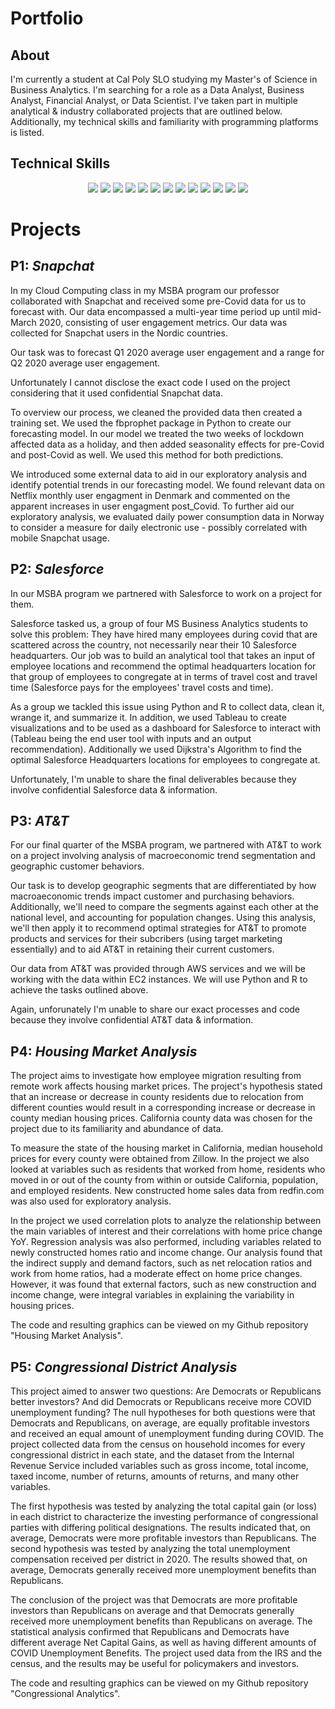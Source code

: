 # **Portfolio**

## About

I'm currently a student at Cal Poly SLO studying my Master's of Science in Business Analytics. I'm searching for a role as a Data Analyst, Business Analyst, Financial Analyst, or Data Scientist. I've taken part in multiple analytical & industry collaborated projects that are outlined below. Additionally, my technical skills and familiarity with programming platforms is listed. 

## Technical Skills
<p align='center'>
<img src="https://img.shields.io/badge/MySQL-005C84?style=for-the-badge&logo=mysql&logoColor=white" />
<img src="https://img.shields.io/badge/Python-FFD43B?style=for-the-badge&logo=python&logoColor=blue" />
<img src="https://img.shields.io/badge/R-276DC3?style=for-the-badge&logo=r&logoColor=white" />
<img src="https://img.shields.io/badge/Jupyter-F37626.svg?&style=for-the-badge&logo=Jupyter&logoColor=white" />
<img src="https://img.shields.io/badge/Tableau-E97627?style=for-the-badge&logo=Tableau&logoColor=white" /> 
<img src="https://img.shields.io/badge/PowerBI-F2C811?style=for-the-badge&logo=Power%20BI&logoColor=white" />
<img src="https://img.shields.io/badge/MongoDB-4EA94B?style=for-the-badge&logo=mongodb&logoColor=white" />
<img src="https://img.shields.io/badge/Colab-F9AB00?style=for-the-badge&logo=googlecolab&color=525252" />
<img src="https://img.shields.io/badge/Amazon_AWS-FF9900?style=for-the-badge&logo=amazonaws&logoColor=white" />
<img src="https://img.shields.io/badge/Google%20Analytics-E37400?style=for-the-badge&logo=google%20analytics&logoColor=white" />
<img src="https://img.shields.io/badge/Microsoft_Excel-217346?style=for-the-badge&logo=microsoft-excel&logoColor=white" />
<img src="https://img.shields.io/badge/Microsoft_Word-2B579A?style=for-the-badge&logo=microsoft-word&logoColor=white" />
<img src="https://img.shields.io/badge/Microsoft_PowerPoint-B7472A?style=for-the-badge&logo=microsoft-powerpoint&logoColor=white" />
</p>

# **Projects**

## P1: *Snapchat*

In my Cloud Computing class in my MSBA program our professor collaborated with Snapchat and received some pre-Covid data for us to forecast with. Our data encompassed a multi-year time period up until mid-March 2020, consisting of user engagement metrics. Our data was collected for Snapchat users in the Nordic countries.

Our task was to forecast Q1 2020 average user engagement and a range for Q2 2020 average user engagement. 

Unfortunately I cannot disclose the exact code I used on the project considering that it used confidential Snapchat data. 

To overview our process, we cleaned the provided data then created a training set. We used the fbprophet package in Python to create our forecasting model. In our model we treated the two weeks of lockdown affected data as a holiday, and then added seasonality effects for pre-Covid and post-Covid as well. We used this method for both predictions. 

We introduced some external data to aid in our exploratory analysis and identify potential trends in our forecasting model. We found relevant data on Netflix monthly user engagment in Denmark and commented on the apparent increases in user engagment post_Covid. To further aid our exploratory analysis, we evaluated daily power consumption data in Norway to consider a measure for daily electronic use - possibly correlated with mobile Snapchat usage. 



## P2: *Salesforce* 

In our MSBA program we partnered with Salesforce to work on a project for them.

Salesforce tasked us, a group of four MS Business Analytics students to solve this problem: They have hired many employees during covid that are scattered across the country, not necessarily near their 10 Salesforce headquarters. Our job was to build an analytical tool that takes an input of employee locations and recommend the optimal headquarters location for that group of employees to congregate at in terms of travel cost and travel time (Salesforce pays for the employees' travel costs and time). 

As a group we tackled this issue using Python and R to collect data, clean it, wrange it, and summarize it. In addition, we used Tableau to create visualizations and to be used as a dashboard for Salesforce to interact with (Tableau being the end user tool with inputs and an output recommendation). Additionally we used Dijkstra's Algorithm to find the optimal Salesforce Headquarters locations for employees to congregate at.  

Unfortunately, I'm unable to share the final deliverables because they involve confidential Salesforce data & information. 


## P3: *AT&T*

For our final quarter of the MSBA program, we partnered with AT&T to work on a project involving analysis of macroeconomic trend segmentation and geographic customer behaviors. 

Our task is to develop geographic segments that are differentiated by how macroaeconomic trends impact customer and purchasing behaviors. Additionally, we'll need to compare the segments against each other at the national level, and accounting for population changes. Using this analysis, we'll then apply it to recommend optimal strategies for AT&T to promote products and services for their subcribers (using target marketing essentially) and to aid AT&T in retaining their current customers. 

Our data from AT&T was provided through AWS services and we will be working with the data within EC2 instances. We will use Python and R to achieve the tasks outlined above. 

Again, unforunately I'm unable to share our exact processes and code because they involve confidential AT&T data & information. 



## P4: *Housing Market Analysis*

The project aims to investigate how employee migration resulting from remote work affects housing market prices. The project's hypothesis stated that an increase or decrease in county residents due to relocation from different counties would result in a corresponding increase or decrease in county median housing prices. California county data was chosen for the project due to its familiarity and abundance of data. 

To measure the state of the housing market in California, median household prices for every county were obtained from Zillow. In the project we also looked at variables such as residents that worked from home, residents who moved in or out of the county from within or outside California, population, and employed residents. New constructed home sales data from redfin.com was also used for exploratory analysis.

In the project we used correlation plots to analyze the relationship between the main variables of interest and their correlations with home price change YoY. Regression analysis was also performed, including variables related to newly constructed homes ratio and income change. Our analysis found that the indirect supply and demand factors, such as net relocation ratios and work from home ratios, had a moderate effect on home price changes. However, it was found that external factors, such as new construction and income change, were integral variables in explaining the variability in housing prices.

The code and resulting graphics can be viewed on my Github repository "Housing Market Analysis". 

## P5: *Congressional District Analysis*

This project aimed to answer two questions: Are Democrats or Republicans better investors? And did Democrats or Republicans receive more COVID unemployment funding? The null hypotheses for both questions were that Democrats and Republicans, on average, are equally profitable investors and received an equal amount of unemployment funding during COVID. The project collected data from the census on household incomes for every congressional district in each state, and the dataset from the Internal Revenue Service included variables such as gross income, total income, taxed income, number of returns, amounts of returns, and many other variables.

The first hypothesis was tested by analyzing the total capital gain (or loss) in each district to characterize the investing performance of congressional parties with differing political designations. The results indicated that, on average, Democrats were more profitable investors than Republicans. The second hypothesis was tested by analyzing the total unemployment compensation received per district in 2020. The results showed that, on average, Democrats generally received more unemployment benefits than Republicans.

The conclusion of the project was that Democrats are more profitable investors than Republicans on average and that Democrats generally received more unemployment benefits than Republicans on average. The statistical analysis confirmed that Republicans and Democrats have different average Net Capital Gains, as well as having different amounts of COVID Unemployment Benefits. The project used data from the IRS and the census, and the results may be useful for policymakers and investors. 

The code and resulting graphics can be viewed on my Github repository "Congressional Analytics". 
